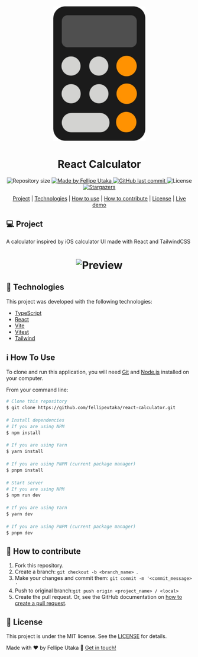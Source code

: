 <h1 align="center">
  <img
    alt="Calculator logo"
    src="public/icon.svg"
    width="250px"
  />
</h1>

<h1 align="center">React Calculator</h1>
<p align="center">
  <img
    alt="Repository size"
    src="https://img.shields.io/github/repo-size/fellipeutaka/react-calculator"
  />
  <a href="https://www.linkedin.com/in/fellipeutaka/">
    <img
      alt="Made by Fellipe Utaka"
      src="https://img.shields.io/badge/made%20by-Fellipe%20Utaka-%2304D361"
    />
  </a>
  <a href="https://github.com/fellipeutaka/react-calculator/commits/main">
    <img
      alt="GitHub last commit"
      src="https://img.shields.io/github/last-commit/fellipeutaka/react-calculator"
    />
  </a>
  <img
    alt="License"
    src="https://img.shields.io/badge/license-MIT-brightgreen"
  />
  <a href="https://github.com/fellipeutaka/react-calculator/stargazers">
    <img
      alt="Stargazers"
      src="https://img.shields.io/github/stars/fellipeutaka/react-calculator?style=social"
    />
  </a>
</p>

<p align="center">
  <a href="#-project">Project</a> |
  <a href="#-technologies">Technologies</a> |
  <a href="#ℹ%EF%B8%8F-how-to-use">How to use</a> |
  <a href="#-how-to-contribute">How to contribute</a> |
  <a href="#-license">License</a> |
  <a href="https://typescript-react-calculator.netlify.app/">Live demo</a>
</p>

## 💻 Project

A calculator inspired by iOS calculator UI made with React and TailwindCSS

<h1 align="center">
  <img alt="Preview" src="https://media1.giphy.com/media/swQKgXyoj9CsALSMKY/giphy.gif?cid=790b761119ea63a6609288f2cb4c93635411a7dbfd2d4630&rid=giphy.gif&ct=g" width="500px" />
</h1>

## 🚀 Technologies

This project was developed with the following technologies:

- [TypeScript][ts]
- [React][react]
- [Vite][vite]
- [Vitest][vitest]
- [Tailwind][tailwindcss]

## ℹ️ How To Use

To clone and run this application, you will need [Git][git] and [Node.js][node] installed on your computer.

From your command line:

```bash
# Clone this repository
$ git clone https://github.com/fellipeutaka/react-calculator.git

# Install dependencies
# If you are using NPM
$ npm install

# If you are using Yarn
$ yarn install

# If you are using PNPM (current package manager)
$ pnpm install

# Start server
# If you are using NPM
$ npm run dev

# If you are using Yarn
$ yarn dev

# If you are using PNPM (current package manager)
$ pnpm dev
```

## 🤔 How to contribute

1. Fork this repository.
2. Create a branch: `git checkout -b <branch_name> `.
3. Make your changes and commit them: `git commit -m '<commit_message> '`
4. Push to original branch:`git push origin <project_name> / <local>`
5. Create the pull request. Or, see the GitHub documentation on [how to create a pull request][pr].

## 📝 License

This project is under the MIT license. See the [LICENSE](https://github.com/fellipeutaka/react-calculator/blob/main/LICENSE.md) for details.

Made with ♥ by Fellipe Utaka 👋 [Get in touch!](https://www.linkedin.com/in/fellipeutaka/)

[pr]: https://help.github.com/en/github/collaborating-with-issues-and-pull-requests/creating-a-pull-request
[git]: https://git-scm.com
[node]: https://nodejs.org/
[ts]: https://www.typescriptlang.org/
[react]: https://reactjs.org
[vite]: https://vitejs.dev/
[vitest]: https://vitest.dev/
[tailwindcss]: https://tailwindcss.com/
